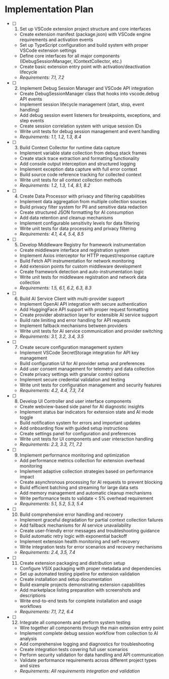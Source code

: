 # Implementation Plan

- [ ] 1. Set up VSCode extension project structure and core interfaces
  - Create extension manifest (package.json) with VSCode engine requirements and activation events
  - Set up TypeScript configuration and build system with proper VSCode extension settings
  - Define core interfaces for all major components (IDebugSessionManager, IContextCollector, etc.)
  - Create basic extension entry point with activation/deactivation lifecycle
  - _Requirements: 7.1, 7.2_

- [ ] 2. Implement Debug Session Manager and VSCode API integration
  - Create DebugSessionManager class that hooks into vscode.debug API events
  - Implement session lifecycle management (start, stop, event handling)
  - Add debug session event listeners for breakpoints, exceptions, and step events
  - Create session correlation system with unique session IDs
  - Write unit tests for debug session management and event handling
  - _Requirements: 1.1, 1.2, 1.3, 8.4_

- [ ] 3. Build Context Collector for runtime data capture
  - Implement variable state collection from debug stack frames
  - Create stack trace extraction and formatting functionality
  - Add console output interception and structured logging
  - Implement exception data capture with full error context
  - Build source code reference tracking for collected context
  - Write unit tests for all context collection methods
  - _Requirements: 1.2, 1.3, 1.4, 8.1, 8.2_

- [ ] 4. Create Data Processor with privacy and filtering capabilities
  - Implement data aggregation from multiple collection sources
  - Build privacy filter system for PII and sensitive data redaction
  - Create structured JSON formatting for AI consumption
  - Add data retention and cleanup mechanisms
  - Implement configurable sensitivity levels for data filtering
  - Write unit tests for data processing and privacy filtering
  - _Requirements: 4.1, 4.4, 5.4, 8.5_

- [ ] 5. Develop Middleware Registry for framework instrumentation
  - Create middleware interface and registration system
  - Implement Axios interceptor for HTTP request/response capture
  - Build Fetch API instrumentation for network monitoring
  - Add extension points for custom middleware development
  - Create framework detection and auto-instrumentation logic
  - Write unit tests for middleware registration and network data collection
  - _Requirements: 1.5, 6.1, 6.2, 6.3, 8.3_

- [ ] 6. Build AI Service Client with multi-provider support
  - Implement OpenAI API integration with secure authentication
  - Add HuggingFace API support with proper request formatting
  - Create provider abstraction layer for extensible AI service support
  - Build rate limiting and error handling for API requests
  - Implement fallback mechanisms between providers
  - Write unit tests for AI service communication and provider switching
  - _Requirements: 3.1, 3.2, 3.4, 3.5_

- [ ] 7. Create secure configuration management system
  - Implement VSCode SecretStorage integration for API key management
  - Build configuration UI for AI provider setup and preferences
  - Add user consent management for telemetry and data collection
  - Create privacy settings with granular control options
  - Implement secure credential validation and testing
  - Write unit tests for configuration management and security features
  - _Requirements: 4.2, 4.4, 7.3, 7.4_

- [ ] 8. Develop UI Controller and user interface components
  - Create webview-based side panel for AI diagnostic insights
  - Implement status bar indicators for extension state and AI mode toggle
  - Build notification system for errors and important updates
  - Add onboarding flow with guided setup instructions
  - Create settings panel for configuration and preferences
  - Write unit tests for UI components and user interaction handling
  - _Requirements: 2.3, 3.3, 7.1, 7.2_

- [ ] 9. Implement performance monitoring and optimization
  - Add performance metrics collection for extension overhead monitoring
  - Implement adaptive collection strategies based on performance impact
  - Create asynchronous processing for AI requests to prevent blocking
  - Build efficient batching and streaming for large data sets
  - Add memory management and automatic cleanup mechanisms
  - Write performance tests to validate < 5% overhead requirement
  - _Requirements: 5.1, 5.2, 5.3, 5.4_

- [ ] 10. Build comprehensive error handling and recovery
  - Implement graceful degradation for partial context collection failures
  - Add fallback mechanisms for AI service unavailability
  - Create user-friendly error messages and troubleshooting guidance
  - Build automatic retry logic with exponential backoff
  - Implement extension health monitoring and self-recovery
  - Write integration tests for error scenarios and recovery mechanisms
  - _Requirements: 2.4, 3.5, 7.4_

- [ ] 11. Create extension packaging and distribution setup
  - Configure VSIX packaging with proper metadata and dependencies
  - Set up automated testing pipeline for extension validation
  - Create installation and setup documentation
  - Build example projects demonstrating extension capabilities
  - Add marketplace listing preparation with screenshots and descriptions
  - Write end-to-end tests for complete installation and usage workflows
  - _Requirements: 7.1, 7.2, 6.4_

- [ ] 12. Integrate all components and perform system testing
  - Wire together all components through the main extension entry point
  - Implement complete debug session workflow from collection to AI analysis
  - Add comprehensive logging and diagnostics for troubleshooting
  - Create integration tests covering full user scenarios
  - Perform security validation for data handling and API communication
  - Validate performance requirements across different project types and sizes
  - _Requirements: All requirements integration and validation_